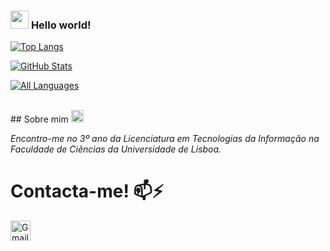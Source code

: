 ### <img src="https://github.com/TheDudeThatCode/TheDudeThatCode/blob/master/Assets/Hi.gif" width="29px"> **Hello world!** 

[![Top Langs](https://github-readme-stats.vercel.app/api/top-langs/?username=MatiSilva01&theme=dark&hide_langs_below=1)](https://github.com/MatiSilva01)

[![GitHub Stats](https://github-readme-stats.vercel.app/api?username=MatiSilva01&show_icons=true&theme=dark&line_height=27)](https://github.com/MatiSilva01)

[![All Languages](https://github-readme-stats.vercel.app/api/top-langs/?username=MatiSilva01&layout=compact&theme=dark)](https://github.com/MatiSilva01)

<br>
## Sobre mim  <img alt="GIF" src="https://github.com/TheDudeThatCode/TheDudeThatCode/blob/master/Assets/powerup.gif" width="20px" />
<p>
  <em>
    Encontro-me no 3º ano da Licenciatura em Tecnologias da Informação na Faculdade de Ciências da Universidade de Lisboa.
  </em>  
</p>

# Contacta-me! 📫⚡ 

[<img src="https://github.com/TheDudeThatCode/TheDudeThatCode/blob/master/Assets/Gmail.svg" alt="Gmail logo" height="32">](mailto:matildeferreirasilva@gmail.com)
